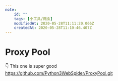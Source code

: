 ```yaml
---
note:
    id: ""
    tags: [小工具/爬虫]
    modifiedAt: 2020-05-28T11:11:20.066Z
    createdAt: 2020-05-28T11:10:46.407Z
---
```

# Proxy Pool

👇  This one is super good
https://github.com/Python3WebSpider/ProxyPool.git

